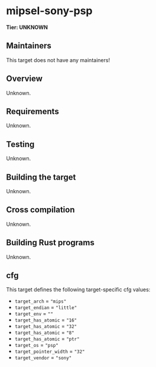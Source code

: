 # mipsel-sony-psp

**Tier: UNKNOWN**

## Maintainers
This target does not have any maintainers!

## Overview
Unknown.

## Requirements
Unknown.

## Testing
Unknown.

## Building the target
Unknown.

## Cross compilation
Unknown.

## Building Rust programs
Unknown.

## cfg
This target defines the following target-specific cfg values:
- `target_arch` = `"mips"`
- `target_endian` = `"little"`
- `target_env` = `""`
- `target_has_atomic` = `"16"`
- `target_has_atomic` = `"32"`
- `target_has_atomic` = `"8"`
- `target_has_atomic` = `"ptr"`
- `target_os` = `"psp"`
- `target_pointer_width` = `"32"`
- `target_vendor` = `"sony"`

